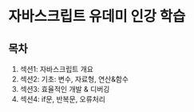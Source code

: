 # 자바스크립트 유데미 인강 학습

## 목차

1. 섹션1: 자바스크립트 개요
2. 섹션2: 기초: 변수, 자료형, 연산&함수
3. 섹션3: 효율적인 개발 & 디버깅
4. 섹션4: if문, 반복문, 오류처리
